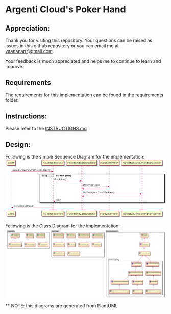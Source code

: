 # Argenti Cloud's Poker Hand

## Appreciation:
Thank you for visiting this repository. Your questions can be raised as issues in this github repository or you can email me at vaananart@gmail.com.

Your feedback is much appreciated and helps me to continue to learn and improve.

## Requirements
The requirements for this implementation can be found in the requirements folder.

## Instructions:

Please refer to the [INSTRUCTIONS.md](https://github.com/vaananart/argenti-cloud-poker-hand-sorter/blob/main/INSTRUCTIONS.md)

## Design:

Following is the simple Sequence Diagram for the implementation:
![SequenceDiagram](./media/SequenceDiagram.png)



Following is the Class Diagram for the implementation:
![ClassDiagram](./media/ClassDiagram.png)

** NOTE: this diagrams are generated from PlantUML